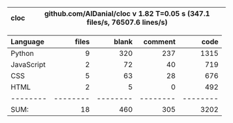 cloc|github.com/AlDanial/cloc v 1.82  T=0.05 s (347.1 files/s, 76507.6 lines/s)
--- | ---

Language|files|blank|comment|code
:-------|-------:|-------:|-------:|-------:
Python|9|320|237|1315
JavaScript|2|72|40|719
CSS|5|63|28|676
HTML|2|5|0|492
--------|--------|--------|--------|--------
SUM:|18|460|305|3202
